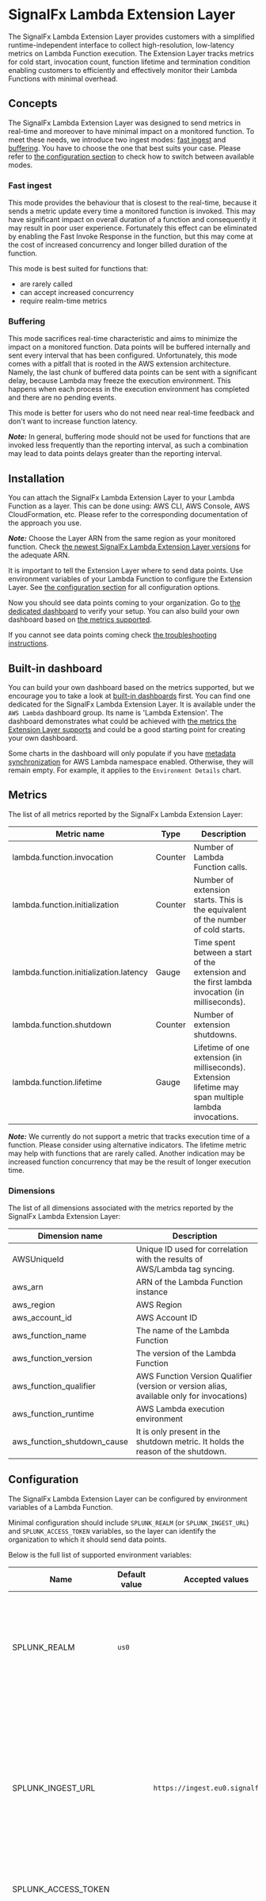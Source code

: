 # SignalFx Lambda Extension Layer

The SignalFx Lambda Extension Layer provides customers with a simplified runtime-independent
interface to collect high-resolution, low-latency metrics on Lambda Function execution. The
Extension Layer tracks metrics for cold start, invocation count, function lifetime and termination
condition enabling customers to efficiently and effectively monitor their Lambda Functions with
minimal overhead.

## Concepts

The SignalFx Lambda Extension Layer was designed to send metrics in real-time and moreover to have
minimal impact on a monitored function. To meet these needs, we introduce two ingest
modes: [fast ingest](#Fast-ingest) and [buffering](#Buffering). You have to choose the one that best
suits your case. Please refer to [the configuration section](#Configuration) to check how to switch
between available modes.

### Fast ingest

This mode provides the behaviour that is closest to the real-time, because it sends a metric update
every time a monitored function is invoked. This may have significant impact on overall duration of
a function and consequently it may result in poor user experience. Fortunately this effect can be
eliminated by enabling the Fast Invoke Response in the function, but this may come at the cost of
increased concurrency and longer billed duration of the function.

This mode is best suited for functions that:
* are rarely called
* can accept increased concurrency
* require realm-time metrics

### Buffering

This mode sacrifices real-time characteristic and aims to minimize the impact on a monitored
function. Data points will be buffered internally and sent every interval that has been configured.
Unfortunately, this mode comes with a pitfall that is rooted in the AWS extension architecture.
Namely, the last chunk of buffered data points can be sent with a significant delay, because Lambda
may freeze the execution environment. This happens when each process in the execution environment
has completed and there are no pending events.

This mode is better for users who do not need near real-time feedback and don't want to increase
function latency.

**_Note:_** In general, buffering mode should not be used for functions that are invoked less
frequently than the reporting interval, as such a combination may lead to data points delays greater
than the reporting interval.

## Installation

You can attach the SignalFx Lambda Extension Layer to your Lambda Function as a layer. This can be
done using: AWS CLI, AWS Console, AWS CloudFormation, etc. Please refer to the corresponding
documentation of the approach you use.

**_Note:_** Choose the Layer ARN from the same region as your monitored function.
Check [the newest SignalFx Lambda Extension Layer versions](lambda-extension-versions.md)
for the adequate ARN.

It is important to tell the Extension Layer where to send data points. Use environment variables of
your Lambda Function to configure the Extension Layer.
See [the configuration section](#Configuration) for all configuration options.

Now you should see data points coming to your organization. Go
to [the dedicated dashboard](#Built-in-dashboard) to verify your setup. You can also build your own
dashboard based on [the metrics supported](#Metrics).

If you cannot see data points coming check [the troubleshooting instructions](#TROUBLESHOOTING).

## Built-in dashboard

You can build your own dashboard based on the metrics supported, but we encourage you to take a look
at [built-in dashboards](https://docs.signalfx.com/en/latest/getting-started/built-in-content/built-in-dashboards.html#built-in-dashboards)
first. You can find one dedicated for the SignalFx Lambda Extension Layer. It is available under
the `AWS Lambda` dashboard group. Its name is 'Lambda Extension'. The dashboard demonstrates what
could be achieved with [the metrics the Extension Layer supports](#Metrics) and could be a good
starting point for creating your own dashboard.

Some charts in the dashboard will only populate if you
have [metadata synchronization](https://docs.signalfx.com/en/latest/integrations/amazon-web-services.html#importing-account-metadata-and-custom-tags)
for AWS Lambda namespace enabled. Otherwise, they will remain empty. For example, it applies to
the `Environment Details` chart.

## Metrics

The list of all metrics reported by the SignalFx Lambda Extension Layer:

|Metric name|Type|Description|
|---|---|---|
|lambda.function.invocation|Counter|Number of Lambda Function calls.|
|lambda.function.initialization|Counter|Number of extension starts. This is the equivalent of the number of cold starts.|
|lambda.function.initialization.latency|Gauge|Time spent between a start of the extension and the first lambda invocation (in milliseconds).|
|lambda.function.shutdown|Counter|Number of extension shutdowns.|
|lambda.function.lifetime|Gauge|Lifetime of one extension (in milliseconds). Extension lifetime may span multiple lambda invocations.| 

**_Note:_** We currently do not support a metric that tracks execution time of a function. Please
consider using alternative indicators. The lifetime metric may help with functions that are rarely
called. Another indication may be increased function concurrency that may be the result of longer
execution time.

### Dimensions

The list of all dimensions associated with the metrics reported by the SignalFx Lambda Extension Layer:

|Dimension name|Description|
|---|---|
|AWSUniqueId|Unique ID used for correlation with the results of AWS/Lambda tag syncing.|
|aws_arn|ARN of the Lambda Function instance|
|aws_region|AWS Region|
|aws_account_id|AWS Account ID|
|aws_function_name|The name of the Lambda Function|
|aws_function_version|The version of the Lambda Function|
|aws_function_qualifier|AWS Function Version Qualifier (version or version alias, available only for invocations)|
|aws_function_runtime|AWS Lambda execution environment|
|aws_function_shutdown_cause|It is only present in the shutdown metric. It holds the reason of the shutdown.|

## Configuration

The SignalFx Lambda Extension Layer can be configured by environment variables of a Lambda Function.

Minimal configuration should include `SPLUNK_REALM` (or `SPLUNK_INGEST_URL`)
and `SPLUNK_ACCESS_TOKEN` variables, so the layer can identify the organization to which it should
send data points.

Below is the full list of supported environment variables:
 
|Name|Default value|Accepted values|Description|
|---|---|---|---|
|SPLUNK_REALM|`us0`| |The name of your organization's realm as described [here](https://dev.splunk.com/observability/docs/realms_in_endpoints/). It is used to build a standard endpoint for ingesting metrics.|
|SPLUNK_INGEST_URL| |`https://ingest.eu0.signalfx.com`|Real-time Data Ingest - you can find it in your account settings screen. It overrides the endpoint defined by the `SPLUNK_REALM` variable and it can be used to point to non standard endpoints.|
|SPLUNK_ACCESS_TOKEN| | |Access token as described [here](https://docs.signalfx.com/en/latest/admin-guide/tokens.html#access-tokens).|
|REPORTING_RATE|`15`|An integer (seconds). Minimum value is 1s.|Specifies how often data points are sent to SignalFx. Due to the way the AWS Lambda execution environment works metrics may be sent less often.|  
|REPORTING_TIMEOUT|`5`|An integer (seconds). Minimum value is 1s.|Specifies metric send operation timeout.|
|VERBOSE|`false`|`true` or `false`|Enables verbose logging. Logs are stored in a CloudWatch Logs group associated with a Lambda Function.|
|HTTP_TRACING|`false`|`true` or `false`|Enables detailed logs on HTTP calls to SignalFx.|


## Troubleshooting

### I do not see data points coming

1. Check [Cloud Watch metrics](https://docs.aws.amazon.com/lambda/latest/dg/monitoring-metrics.html)
   of your Lambda Function. Make sure the Lambda Function is getting invoked. You can also check if
   errors are reported. Sometimes this indicates an issue with the Extension Layer. You can diagnose
   this by skipping to the 4th point.

2. Make sure `SPLUNK_REALM` (or `SPLUNK_INGEST_URL`) and `SPLUNK_ACCESS_TOKEN` variables are
   correctly configured. Refer to [the configuration section](#Configuration).

3. The Extension Layer working in the buffering mode may send data points with significant delay.
   Refer to [the fast ingest section](#Fast-ingest).

4. Enable verbose logging of the Extension Layer as described
   in [the configuration section](#Configuration).
   Check [Cloud Watch logs](https://docs.aws.amazon.com/lambda/latest/dg/monitoring-cloudwatchlogs.html)
   of your Lambda Function.   

